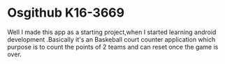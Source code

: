 # Osgithub K16-3669

Well I made this app as a starting project,when I started learning android development .Basically it's an Baskeball court counter application which purpose is to count the points of 2 teams and can reset once the game is over.
